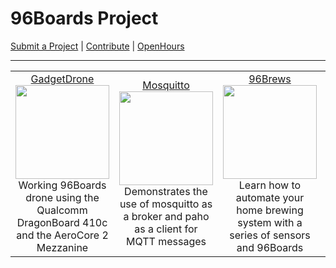 # 96Boards Project

[Submit a Project](SUBMIT.md) | [Contribute](CONTRIBUTE.md) | [OpenHours](http://www.96boards.org/openhours/)

***

<table align="center">
<tr>
    <td align="center"><a href="GadgetDrone/README.md">GadgetDrone</a><br><img src="https://github.com/96boards/website/blob/master/96Boards.org/Projects/GadgetDrone/Images/DroneKit_BOM.png?raw=true" data-canonical-src="https://github.com/96boards/website/blob/master/96Boards.org/Projects/GadgetDrone/Images/DroneKit_BOM.png?raw=true" width="150" height="150" /><br>Working 96Boards drone using the Qualcomm DragonBoard 410c and the AeroCore 2 Mezzanine </td>
    <td align="center"><a href="Mosquitto/README.md">Mosquitto</a><img src="https://github.com/96boards/website/blob/master/96Boards.org/Projects/Mosquitto/Images/MQTT_FrontPage.png?raw=true" data-canonical-src="https://github.com/96boards/website/blob/master/96Boards.org/Projects/Mosquitto/Images/MQTT_FrontPage.png?raw=true" width="150" height="150" /><br>Demonstrates the use of mosquitto as a broker and paho as a client for MQTT messages</td>
    <td align="center"><a href="96Brews/README.md">96Brews</a><br><img src="https://github.com/96boards/website/blob/master/96Boards.org/Projects/96Brews/Images/96Brews_FrontPage.png?raw=true" data-canonical-src="https://github.com/96boards/website/blob/master/96Boards.org/Projects/96Brews/Images/96Brews_FrontPage.png?raw=true" width="150" height="150" /><br>Learn how to automate your home brewing system with a series of sensors and 96Boards</td>
    <td align="center"><a href="KVM/README.md">KVM</a><br><img src="https://github.com/96boards/website/blob/master/96Boards.org/Projects/KVM/Images/KVM_FrontPage.png?raw=true" data-canonical-src="https://github.com/96boards/website/blob/master/96Boards.org/Projects/KVM/Images/KVM_FrontPage.png?raw=true" width="150" height="150" /><br>Virtualization infrastructure that turns the Linux kernel into an hypervisor</td>
</tr>
</table>

